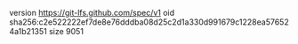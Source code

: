 version https://git-lfs.github.com/spec/v1
oid sha256:c2e522222ef7de8e76dddba08d25c2d1a330d991679c1228ea576524a1b21351
size 9051
